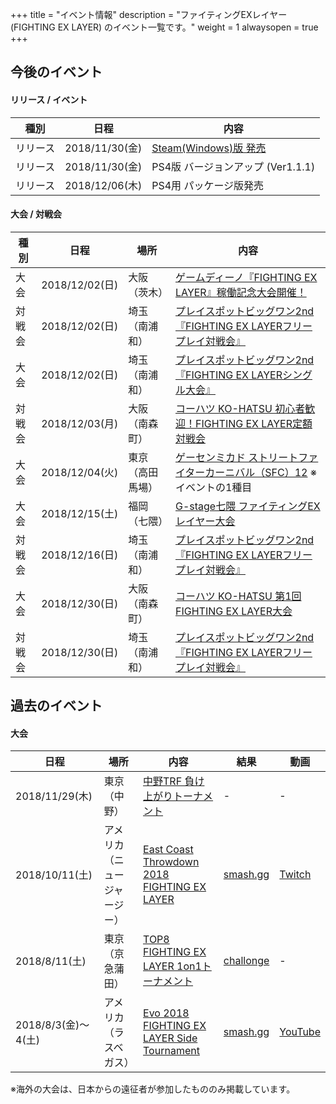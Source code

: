+++
title = "イベント情報"
description = "ファイティングEXレイヤー (FIGHTING EX LAYER) のイベント一覧です。"
weight = 1
alwaysopen = true
+++

## 今後のイベント

#### リリース / イベント

|種別|日程|内容|
|----|----|----|
|リリース|2018/11/30(金)|[Steam(Windows)版 発売](https://store.steampowered.com/app/871200/FIGHTING_EX_LAYER/)|
|リリース|2018/11/30(金)|PS4版 バージョンアップ (Ver1.1.1)|
|リリース|2018/12/06(木)|PS4用 パッケージ版発売|

#### 大会 / 対戦会

|種別|日程|場所|内容|
|----|----|----|----|
|大会|2018/12/02(日)|大阪（茨木）|[ゲームディーノ『FIGHTING EX LAYER』稼働記念大会開催！](http://blog.livedoor.jp/game_dino/archives/54472011.html)|
|対戦会|2018/12/02(日)|埼玉（南浦和）|[プレイスポットビッグワン2nd『FIGHTING EX LAYERフリープレイ対戦会』](https://twitter.com/public_bigone/status/1066253301459509248)|
|大会|2018/12/02(日)|埼玉（南浦和）|[プレイスポットビッグワン2nd『FIGHTING EX LAYERシングル大会』](https://twitter.com/public_bigone/status/1066253301459509248)|
|対戦会|2018/12/03(月)|大阪（南森町）|[コーハツ KO-HATSU 初心者歓迎！FIGHTING EX LAYER定額対戦会](http://www.ko-hatsu.com/event.htm#fexl)|
|大会|2018/12/04(火)|東京（高田馬場）|[ゲーセンミカド ストリートファイターカーニバル（SFC）12](http://sp.ch.nicovideo.jp/mikadogame/blomaga/ar1699549) ※イベントの1種目|
|大会|2018/12/15(土)|福岡（七隈）|[G-stage七隈 ファイティングEXレイヤー大会](https://twitter.com/Gstage_Nanakuma/status/1065526587485868032)|
|対戦会|2018/12/16(日)|埼玉（南浦和）|[プレイスポットビッグワン2nd『FIGHTING EX LAYERフリープレイ対戦会』](https://twitter.com/public_bigone/status/1066253301459509248)|
|大会|2018/12/30(日)|大阪（南森町）|[コーハツ KO-HATSU 第1回FIGHTING EX LAYER大会](http://www.ko-hatsu.com/event.htm#fexl)|
|対戦会|2018/12/30(日)|埼玉（南浦和）|[プレイスポットビッグワン2nd『FIGHTING EX LAYERフリープレイ対戦会』](https://twitter.com/public_bigone/status/1066253301459509248)|

## 過去のイベント

<!--
#### 対戦会

|日程|場所|内容|動画|
|----|----|----|----|
|2018/10/7(日)|大阪（難波）|[関西ファイティングEXレイヤー対戦会INフリースペース　ウェブスタ](https://twipla.jp/events/337209)||
|2018/9/22(土)|東京（阿佐ヶ谷）|[阿佐ヶ谷SENステージ FIGHTING EX LAYER対戦会](https://atnd.org/events/100111)||
|2018/9/9(日)|東京（阿佐ヶ谷）|[阿佐ヶ谷SENステージ FIGHTING EX LAYER対戦会](https://atnd.org/events/100109)||
|2018/8/25(土)|東京（阿佐ヶ谷）|[阿佐ヶ谷SENステージ FIGHTING EX LAYER対戦会](https://atnd.org/events/99111)||
|2018/7/28(土)|東京（阿佐ヶ谷）|[阿佐ヶ谷SENステージ 【東京】FIGHTING EX LAYER対戦会 7/28(土)](https://fexl.connpass.com/event/94002/)||
|2018/7/22(日)|大阪（本町）|[MixUpNight#41 STREETFIGHTER V &FIGHTING EX LAYER](https://twipla.jp/events/327704)|[Twitch](https://www.twitch.tv/videos/288630648)|
|2018/6/30(土)|東京（神保町）|[ShotBar LUCY 【東京】FIGHTING EX LAYER発売記念 対戦会！ 6/30(土)](https://fexl.connpass.com/event/91068/)||
-->

#### 大会

|日程|場所|内容|結果|動画|
|----|----|----|----|----|
|2018/11/29(木)|東京（中野）|[中野TRF 負け上がりトーナメント](http://trftrf.com/event.html#1129)|-|-|
|2018/10/11(土)|アメリカ（ニュージャージー）|[East Coast Throwdown 2018 FIGHTING EX LAYER](https://smash.gg/tournament/east-coast-throwdown-2018/events/fighting-ex-layer/overview)|[smash.gg](https://smash.gg/tournament/east-coast-throwdown-2018/events/fighting-ex-layer/brackets/389729)|[Twitch](https://www.twitch.tv/videos/325115446)|
|2018/8/11(土)|東京（京急蒲田）|[TOP8 FIGHTING EX LAYER 1on1トーナメント](http://shinobism.com/tokyo-offline-party-8-fighting-ex-layer)|[challonge](https://challonge.com/ja/TOP8_FEXL_1on1)|-|
|2018/8/3(金)～4(土)|アメリカ（ラスベガス）|[Evo 2018 FIGHTING EX LAYER Side Tournament](https://smash.gg/tournament/evo-2018-fighting-ex-layer-side-tournament/details)|[smash.gg](https://smash.gg/tournament/evo-2018-fighting-ex-layer-side-tournament/events/fighting-ex-layer/brackets/336870)|[YouTube](https://www.youtube.com/watch?v=TUVmO02TFDA)|

※海外の大会は、日本からの遠征者が参加したもののみ掲載しています。
